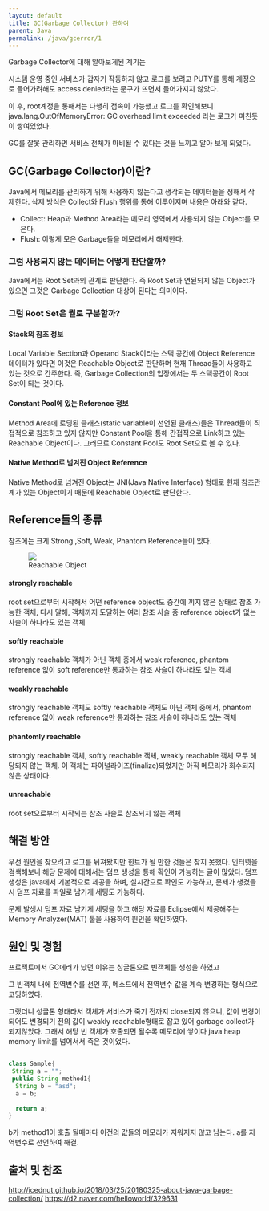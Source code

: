 ```yaml
---
layout: default
title: GC(Garbage Collector) 관하여
parent: Java
permalink: /java/gcerror/1
---
```


Garbage Collector에 대해 알아보게된 계기는

시스템 운영 중인 서비스가 갑자기 작동하지 않고
로그를 보려고 PUTY를 통해 계정으로 들어가려해도 access denied라는 문구가 뜨면서 들어가지지 않았다.

이 후, root계정을 통해서는 다행히 접속이 가능했고 로그를 확인해보니
java.lang.OutOfMemoryError: GC overhead limit exceeded
라는 로그가 미친듯이 쌓여있었다.

GC를 잘못 관리하면 서비스 전체가 마비될 수 있다는 것을 느끼고 알아 보게 되었다.


## GC(Garbage Collector)이란?

Java에서 메모리를 관리하기 위해 사용하지 않는다고 생각되는 데이터들을 정해서 삭제한다.
삭제 방식은 Collect와 Flush 행위를 통해 이루어지며 내용은 아래와 같다.

 - Collect: Heap과 Method Area라는 메모리 영역에서 사용되지 않는 Object를 모은다.
 - Flush: 이렇게 모은 Garbage들을 메모리에서 해제한다.
 
### 그럼 사용되지 않는 데이터는 어떻게 판단할까? 
Java에서는 Root Set과의 관계로 판단한다. 즉 Root Set과 연된되지 않는 Object가 있으면 그것은 Garbage Collection 대상이 된다는 의미이다.

### 그럼 Root Set은 뭘로 구분할까?

#### Stack의 참조 정보

Local Variable Section과 Operand Stack이라는 스택 공간에 Object Reference 데이터가 있다면 이것은 Reachable Object로 판단하며 현재 Thread들이 사용하고 있는 것으로 간주한다. 즉, Garbage Collection의 입장에서는 두 스택공간이 Root Set이 되는 것이다.

#### Constant Pool에 있는 Reference 정보

Method Area에 로딩된 클래스(static variable이 선언된 클래스)들은 Thread들이 직접적으로 참조하고 있지 않지만 Constant Pool을 통해 간접적으로 Link하고 있는 Reachable Object이다. 그러므로 Constant Pool도 Root Set으로 볼 수 있다.

#### Native Method로 넘겨진 Object Reference

Native Method로 넘겨진 Object는 JNI(Java Native Interface) 형태로 현재 참조관계가 있는 Object이기 때문에 Reachable Object로 판단한다.


## Reference들의 종류

참조에는 크게 Strong ,Soft, Weak, Phantom Reference들이 있다.

<aside>
<figure>
<img src="{{ "/media/img/Java/garbage2.png" | absolute_url }}" />
<figcaption>Reachable Object</figcaption>
</figure>
</aside>

#### strongly reachable
root set으로부터 시작해서 어떤 reference object도 중간에 끼지 않은 상태로 참조 가능한 객체, 다시 말해, 객체까지 도달하는 여러 참조 사슬 중 reference object가 없는 사슬이 하나라도 있는 객체

#### softly reachable
strongly reachable 객체가 아닌 객체 중에서 weak reference, phantom reference 없이 soft reference만 통과하는 참조 사슬이 하나라도 있는 객체

#### weakly reachable
strongly reachable 객체도 softly reachable 객체도 아닌 객체 중에서, phantom reference 없이 weak reference만 통과하는 참조 사슬이 하나라도 있는 객체

#### phantomly reachable
strongly reachable 객체, softly reachable 객체, weakly reachable 객체 모두 해당되지 않는 객체. 이 객체는 파이널라이즈(finalize)되었지만 아직 메모리가 회수되지 않은 상태이다.

#### unreachable
root set으로부터 시작되는 참조 사슬로 참조되지 않는 객체

## 해결 방안

우선 원인을 찾으려고 로그를 뒤져봤지만 힌트가 될 만한 것들은 찾지 못했다.
인터넷을 검색해보니 해당 문제에 대해서는 덤프 생성을 통해 확인이 가능하는 글이 많았다.
덤프생성은 java에서 기본적으로 제공을 하며, 실시간으로 확인도 가능하고, 문제가 생겼을 시 덤프 자료를 파일로 남기게 세팅도 가능하다.

문제 발생시 덤프 자료 남기게 세팅을 하고
해당 자료를 Eclipse에서 제공해주는 Memory Analyzer(MAT) 툴을 사용하여 원인을 확인하였다.

## 원인 및 경험

프로젝트에서 GC에러가 났던 이유는
싱글톤으로 빈객체를 생성을 하였고

그 빈객체 내에 전역변수를 선언 후,
메소드에서 전역변수 값을 계속 변경하는 형식으로 코딩하였다.

그랬더니 성글톤 형태라서 객체가 서비스가 죽기 전까지 close되지 않으니,
값이 변경이 되어도 변경되기 전의 값이 weakly reachable형태로 잡고 있어 garbage collect가 되지않았다.
그래서 해당 빈 객체가 호출되면 될수록 메모리에 쌓이다 java heap memory limit를 넘어서서 죽은 것이었다.

```java

class Sample{
 String a = "";
 public String method1{
  String b = "asd";
  a = b;
  
  return a;
}

```
b가 method1이 호출 될때마다 이전의 값들의 메모리가 지워지지 않고 남는다.
a를 지역변수로 선언하여 해결.

## 출처 및 참조

http://icednut.github.io/2018/03/25/20180325-about-java-garbage-collection/
https://d2.naver.com/helloworld/329631
